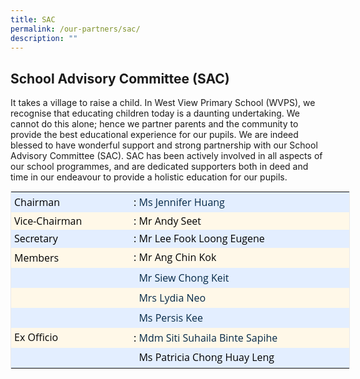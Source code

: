 ```yaml
---
title: SAC
permalink: /our-partners/sac/
description: ""
---
```

School Advisory Committee (SAC)
-------------------------------

It takes a village to raise a child. In West View Primary School (WVPS), we recognise that educating children today is a daunting undertaking. We cannot do this alone; hence we partner parents and the community to provide the best educational experience for our pupils. We are indeed blessed to have wonderful support and strong partnership with our School Advisory Committee (SAC). SAC has been actively involved in all aspects of our school programmes, and are dedicated supporters both in deed and time in our endeavour to provide a holistic education for our pupils.

  

<table class="ive_eobj_center iveo_table ives_tab_1" style="margin: auto; outline: 0px; padding: 0px; clear: both; border: 1px solid rgb(234, 234, 234); border-collapse: collapse; color: rgb(28, 52, 88); font-family: &quot;Open Sans&quot;, sans-serif; font-size: 16px; font-style: normal; font-variant-ligatures: normal; font-variant-caps: normal; font-weight: 400; letter-spacing: normal; orphans: 2; text-align: left; text-transform: none; white-space: normal; widows: 2; word-spacing: 0px; -webkit-text-stroke-width: 0px; background-color: rgb(255, 255, 255); text-decoration-thickness: initial; text-decoration-style: initial; text-decoration-color: initial; width: 542.559px;"><tbody style="margin: 0px; outline: 0px; padding: 0px;"><tr style="margin: 0px; outline: 0px; padding: 0px;"><td style="margin: 0px; outline: 0px; padding: 5px; text-align: justify; background: rgb(227, 238, 255); color: rgb(4, 40, 71); width: 178px;"><span style="margin: 0px; outline: 0px; padding: 0px; color: rgb(0, 0, 0); font-weight: normal; line-height: 18.2px;">Chairman</span></td><td style="margin: 0px; outline: 0px; padding: 5px; text-align: justify; background: rgb(227, 238, 255); color: rgb(4, 40, 71); width: 364px;"><span style="margin: 0px; outline: 0px; padding: 0px; color: rgb(0, 0, 0); font-weight: normal; line-height: 18.2px;">&nbsp; :</span>&nbsp;Ms Jennifer Huang</td></tr><tr style="margin: 0px; outline: 0px; padding: 0px;"><td style="margin: 0px; outline: 0px; padding: 5px; text-align: justify; background: rgb(255, 248, 232); color: rgb(4, 40, 71); width: 60px;"><span style="margin: 0px; outline: 0px; padding: 0px; color: rgb(0, 0, 0); line-height: 18.2px;">Vice-Chairman&nbsp;</span></td><td style="margin: 0px; outline: 0px; padding: 5px; text-align: justify; background: rgb(255, 248, 232); color: rgb(4, 40, 71); width: 60px;"><span style="margin: 0px; outline: 0px; padding: 0px; color: rgb(0, 0, 0); line-height: 18.2px;">&nbsp; : Mr Andy Seet</span></td></tr><tr style="margin: 0px; outline: 0px; padding: 0px;"><td style="margin: 0px; outline: 0px; padding: 5px; text-align: justify; background: rgb(227, 238, 255); color: rgb(4, 40, 71); width: 60px;"><span style="margin: 0px; outline: 0px; padding: 0px; color: rgb(0, 0, 0); line-height: 18.2px;">Secretary</span></td><td style="margin: 0px; outline: 0px; padding: 5px; text-align: justify; background: rgb(227, 238, 255); color: rgb(4, 40, 71); width: 60px;"><span style="margin: 0px; outline: 0px; padding: 0px; color: rgb(0, 0, 0); line-height: 18.2px;">&nbsp; : Mr Lee Fook Loong Eugene</span></td></tr><tr style="margin: 0px; outline: 0px; padding: 0px;"><td style="margin: 0px; outline: 0px; padding: 5px; text-align: justify; background: rgb(255, 248, 232); color: rgb(4, 40, 71);"><span style="margin: 0px; outline: 0px; padding: 0px; color: rgb(0, 0, 0); line-height: 18.2px;">Members&nbsp;</span>&nbsp;</td><td style="margin: 0px; outline: 0px; padding: 5px; text-align: justify; background: rgb(255, 248, 232); color: rgb(4, 40, 71);"><span style="margin: 0px; outline: 0px; padding: 0px; color: rgb(0, 0, 0); line-height: 18.2px;">&nbsp; : Mr Ang Chin Kok</span></td></tr><tr style="margin: 0px; outline: 0px; padding: 0px;"><td style="margin: 0px; outline: 0px; padding: 5px; text-align: justify; background: rgb(227, 238, 255); color: rgb(4, 40, 71);"><br style="margin: 0px; outline: 0px; padding: 0px;"></td><td style="margin: 0px; outline: 0px; padding: 5px; text-align: justify; background: rgb(227, 238, 255); color: rgb(4, 40, 71);"><span style="margin: 0px; outline: 0px; padding: 0px; color: rgb(0, 0, 0); line-height: 18.2px;">&nbsp; &nbsp;&nbsp;</span>Mr Siew Chong Keit</td></tr><tr style="margin: 0px; outline: 0px; padding: 0px;"><td style="margin: 0px; outline: 0px; padding: 5px; text-align: justify; background: rgb(255, 248, 232); color: rgb(4, 40, 71);"><br style="margin: 0px; outline: 0px; padding: 0px;"></td><td style="margin: 0px; outline: 0px; padding: 5px; text-align: justify; background: rgb(255, 248, 232); color: rgb(4, 40, 71);"><span style="margin: 0px; outline: 0px; padding: 0px; color: rgb(0, 0, 0); line-height: 18.2px;">&nbsp; &nbsp;</span>&nbsp;Mrs Lydia Neo<span style="margin: 0px; outline: 0px; padding: 0px;">&nbsp;&nbsp; &nbsp;</span></td></tr><tr style="margin: 0px; outline: 0px; padding: 0px;"><td style="margin: 0px; outline: 0px; padding: 5px; text-align: justify; background: rgb(227, 238, 255); color: rgb(4, 40, 71);"><br style="margin: 0px; outline: 0px; padding: 0px;"></td><td style="margin: 0px; outline: 0px; padding: 5px; text-align: justify; background: rgb(227, 238, 255); color: rgb(4, 40, 71);">&nbsp; &nbsp; Ms Persis Kee</td></tr><tr style="margin: 0px; outline: 0px; padding: 0px;"><td style="margin: 0px; outline: 0px; padding: 5px; text-align: justify; background: rgb(255, 248, 232); color: rgb(4, 40, 71);"><span style="margin: 0px; outline: 0px; padding: 0px; color: rgb(0, 0, 0); line-height: 18.2px;">Ex Officio</span></td><td style="margin: 0px; outline: 0px; padding: 5px; text-align: justify; background: rgb(255, 248, 232); color: rgb(4, 40, 71);"><span style="margin: 0px; outline: 0px; padding: 0px; color: rgb(0, 0, 0); line-height: 18.2px;">&nbsp; :&nbsp;</span>Mdm Siti Suhaila Binte Sapihe</td></tr><tr style="margin: 0px; outline: 0px; padding: 0px;"><td style="margin: 0px; outline: 0px; padding: 5px; text-align: justify; background: rgb(227, 238, 255); color: rgb(4, 40, 71);"><br style="margin: 0px; outline: 0px; padding: 0px;"></td><td style="margin: 0px; outline: 0px; padding: 5px; text-align: justify; background: rgb(227, 238, 255); color: rgb(4, 40, 71);"><span style="margin: 0px; outline: 0px; padding: 0px; color: rgb(0, 0, 0); line-height: 18.2px;">&nbsp; &nbsp; Ms Patricia Chong Huay Leng</span></td></tr></tbody></table>